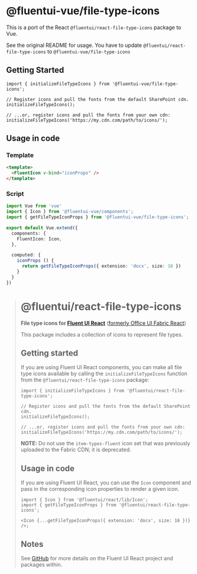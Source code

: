 # @fluentui-vue/file-type-icons
This is a port of the React `@fluentui/react-file-type-icons` package to Vue.

See the original README for usage. You have to update `@fluentui/react-file-type-icons` to `@fluentui-vue/file-type-icons`

## Getting Started
```tsx
import { initializeFileTypeIcons } from '@fluentui-vue/file-type-icons';

// Register icons and pull the fonts from the default SharePoint cdn.
initializeFileTypeIcons();

// ...or, register icons and pull the fonts from your own cdn:
initializeFileTypeIcons('https://my.cdn.com/path/to/icons/');
```

## Usage in code

### Template
```html
<template>
  <FluentIcon v-bind="iconProps" />
</template>
```

### Script
```ts
import Vue from 'vue'
import { Icon } from '@fluentui-vue/components';
import { getFileTypeIconProps } from '@fluentui-vue/file-type-icons';

export default Vue.extend({
  components: {
    FluentIcon: Icon,
  },

  computed: {
    iconProps () {
      return getFileTypeIconProps({ extension: 'docx', size: 16 })
    }
  }
})
```

> # @fluentui/react-file-type-icons
> 
> **File type icons for [Fluent UI React](https://developer.microsoft.com/en-us/fluentui)**
> ([formerly Office UI Fabric React](https://developer.microsoft.com/en-us/office/blogs/ui-fabric-is-evolving-into-fluent-ui/))
> 
> This package includes a collection of icons to represent file types.
> 
> ## Getting started
> 
> If you are using Fluent UI React components, you can make all file type icons available by calling the `initializeFileTypeIcons` function from the `@fluentui/react-file-type-icons` package:
> 
> ```tsx
> import { initializeFileTypeIcons } from '@fluentui/react-file-type-icons';
> 
> // Register icons and pull the fonts from the default SharePoint cdn.
> initializeFileTypeIcons();
> 
> // ...or, register icons and pull the fonts from your own cdn:
> initializeFileTypeIcons('https://my.cdn.com/path/to/icons/');
> ```
> 
> **NOTE:** Do not use the `item-types-fluent` icon set that was previously uploaded to the Fabric CDN; it is deprecated.
> 
> ## Usage in code
> 
> If you are using Fluent UI React, you can use the `Icon` component and pass in the corresponding icon properties to render a given icon.
> 
> ```tsx
> import { Icon } from '@fluentui/react/lib/Icon';
> import { getFileTypeIconProps } from '@fluentui/react-file-type-icons';
> 
> <Icon {...getFileTypeIconProps({ extension: 'docx', size: 16 })} />;
> ```
> 
> ## Notes
> 
> See [GitHub](https://github.com/microsoft/fluentui) for more details on the Fluent UI React project and packages within.